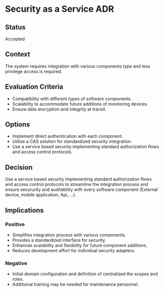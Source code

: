 # Security as a Service ADR

## Status

Accepted

## Context

The system requires integration with various components type and less privilege access is required.

## Evaluation Criteria

- Compatibility with different types of software components.
- Scalability to accommodate future additions of monitoring devices.
- Ensure data encryption and integrity at transit.

## Options

- Implement direct authentication with each component.
- Utilize a CAS solution for standardized security integration.
- Use a service based security implementing standard authorization flows and access control protocols.

## Decision

Use a service based security implementing standard authorization flows and access control protocols to streamline the integration process and ensure secururity and auditability with every software component (External device, mobile application, Api, ...).

## Implications

### Positive

- Simplifies integration process with various components.
- Provides a standardized interface for security.
- Enhances scalability and flexibility for future component additions.
- Reduces development effort for individual security adapters.

### Negative

- Initial domain configuration and definition of centralized the scopes and roles.
- Additional training may be needed for maintenance personnel.

